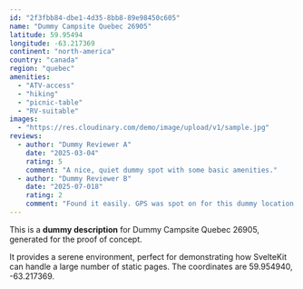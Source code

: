 ```yaml
---
id: "2f3fbb84-dbe1-4d35-8bb8-89e98450c605"
name: "Dummy Campsite Quebec 26905"
latitude: 59.95494
longitude: -63.217369
continent: "north-america"
country: "canada"
region: "quebec"
amenities:
  - "ATV-access"
  - "hiking"
  - "picnic-table"
  - "RV-suitable"
images:
  - "https://res.cloudinary.com/demo/image/upload/v1/sample.jpg"
reviews:
  - author: "Dummy Reviewer A"
    date: "2025-03-04"
    rating: 5
    comment: "A nice, quiet dummy spot with some basic amenities."
  - author: "Dummy Reviewer B"
    date: "2025-07-018"
    rating: 2
    comment: "Found it easily. GPS was spot on for this dummy location."
---
```


This is a **dummy description** for Dummy Campsite Quebec 26905, generated for the proof of concept.

It provides a serene environment, perfect for demonstrating how SvelteKit can handle a large number of static pages. The coordinates are 59.954940, -63.217369.
